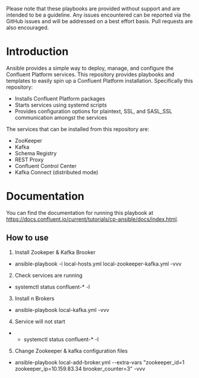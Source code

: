 Please note that these playbooks are provided without support and are intended to be a guideline. Any issues encountered can be reported via the GitHub issues and will be addressed on a best effort basis. Pull requests are also encouraged.

# Introduction

Ansible provides a simple way to deploy, manage, and configure the Confluent Platform services. This repository provides playbooks and templates to easily spin up a Confluent Platform installation. Specifically this repository:

* Installs Confluent Platform packages
* Starts services using systemd scripts
* Provides configuration options for plaintext, SSL, and SASL_SSL communication amongst the services

The services that can be installed from this repository are:

* ZooKeeper
* Kafka
* Schema Registry
* REST Proxy
* Confluent Control Center
* Kafka Connect (distributed mode)

# Documentation

You can find the documentation for running this playbook at https://docs.confluent.io/current/tutorials/cp-ansible/docs/index.html.

## How to use

1. Install Zookeper & Kafka Brooker

 - ansible-playbook -i local-hosts.yml local-zookeeper-kafka.yml -vvv

2. Check services are running

 - systemctl status confluent-* -l
 
3. Install n Brokers

 - ansible-playbook local-kafka.yml -vvv

4. Service will not start

 - - systemctl status confluent-* -l

5. Change Zookeeper & kafka configuration files

 - ansible-playbook local-add-broker.yml --extra-vars "zookeeper_id=1 zookeeper_ip=10.159.83.34 brooker_counter=3" -vvv